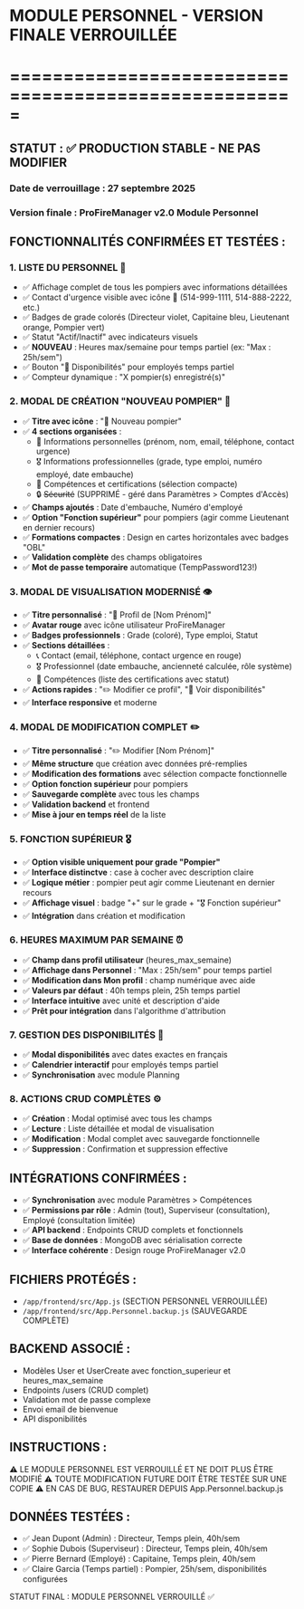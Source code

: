 # MODULE PERSONNEL - VERSION FINALE VERROUILLÉE
# =====================================================

## STATUT : ✅ PRODUCTION STABLE - NE PAS MODIFIER

### Date de verrouillage : 27 septembre 2025
### Version finale : ProFireManager v2.0 Module Personnel

## FONCTIONNALITÉS CONFIRMÉES ET TESTÉES :

### 1. LISTE DU PERSONNEL 👥
- ✅ Affichage complet de tous les pompiers avec informations détaillées
- ✅ Contact d'urgence visible avec icône 🚨 (514-999-1111, 514-888-2222, etc.)
- ✅ Badges de grade colorés (Directeur violet, Capitaine bleu, Lieutenant orange, Pompier vert)
- ✅ Statut "Actif/Inactif" avec indicateurs visuels
- ✅ **NOUVEAU** : Heures max/semaine pour temps partiel (ex: "Max : 25h/sem")
- ✅ Bouton "📅 Disponibilités" pour employés temps partiel
- ✅ Compteur dynamique : "X pompier(s) enregistré(s)"

### 2. MODAL DE CRÉATION "NOUVEAU POMPIER" 🚒
- ✅ **Titre avec icône** : "🚒 Nouveau pompier"
- ✅ **4 sections organisées** :
  - 👤 Informations personnelles (prénom, nom, email, téléphone, contact urgence)
  - 🎖️ Informations professionnelles (grade, type emploi, numéro employé, date embauche)
  - 📜 Compétences et certifications (sélection compacte)
  - 🔒 ~~Sécurité~~ (SUPPRIMÉ - géré dans Paramètres > Comptes d'Accès)
- ✅ **Champs ajoutés** : Date d'embauche, Numéro d'employé
- ✅ **Option "Fonction supérieur"** pour pompiers (agir comme Lieutenant en dernier recours)
- ✅ **Formations compactes** : Design en cartes horizontales avec badges "OBL"
- ✅ **Validation complète** des champs obligatoires
- ✅ **Mot de passe temporaire** automatique (TempPassword123!)

### 3. MODAL DE VISUALISATION MODERNISÉ 👁️
- ✅ **Titre personnalisé** : "👤 Profil de [Nom Prénom]"
- ✅ **Avatar rouge** avec icône utilisateur ProFireManager
- ✅ **Badges professionnels** : Grade (coloré), Type emploi, Statut
- ✅ **Sections détaillées** :
  - 📞 Contact (email, téléphone, contact urgence en rouge)
  - 🎖️ Professionnel (date embauche, ancienneté calculée, rôle système)
  - 📜 Compétences (liste des certifications avec statut)
- ✅ **Actions rapides** : "✏️ Modifier ce profil", "📅 Voir disponibilités"
- ✅ **Interface responsive** et moderne

### 4. MODAL DE MODIFICATION COMPLET ✏️
- ✅ **Titre personnalisé** : "✏️ Modifier [Nom Prénom]"
- ✅ **Même structure** que création avec données pré-remplies
- ✅ **Modification des formations** avec sélection compacte fonctionnelle
- ✅ **Option fonction supérieur** pour pompiers
- ✅ **Sauvegarde complète** avec tous les champs
- ✅ **Validation backend** et frontend
- ✅ **Mise à jour en temps réel** de la liste

### 5. FONCTION SUPÉRIEUR 🎖️
- ✅ **Option visible uniquement pour grade "Pompier"**
- ✅ **Interface distinctve** : case à cocher avec description claire
- ✅ **Logique métier** : pompier peut agir comme Lieutenant en dernier recours
- ✅ **Affichage visuel** : badge "+" sur le grade + "🎖️ Fonction supérieur"
- ✅ **Intégration** dans création et modification

### 6. HEURES MAXIMUM PAR SEMAINE ⏰
- ✅ **Champ dans profil utilisateur** (heures_max_semaine)
- ✅ **Affichage dans Personnel** : "Max : 25h/sem" pour temps partiel
- ✅ **Modification dans Mon profil** : champ numérique avec aide
- ✅ **Valeurs par défaut** : 40h temps plein, 25h temps partiel
- ✅ **Interface intuitive** avec unité et description d'aide
- ✅ **Prêt pour intégration** dans l'algorithme d'attribution

### 7. GESTION DES DISPONIBILITÉS 📅
- ✅ **Modal disponibilités** avec dates exactes en français
- ✅ **Calendrier interactif** pour employés temps partiel
- ✅ **Synchronisation** avec module Planning

### 8. ACTIONS CRUD COMPLÈTES ⚙️
- ✅ **Création** : Modal optimisé avec tous les champs
- ✅ **Lecture** : Liste détaillée et modal de visualisation
- ✅ **Modification** : Modal complet avec sauvegarde fonctionnelle
- ✅ **Suppression** : Confirmation et suppression effective

## INTÉGRATIONS CONFIRMÉES :
- ✅ **Synchronisation** avec module Paramètres > Compétences
- ✅ **Permissions par rôle** : Admin (tout), Superviseur (consultation), Employé (consultation limitée)
- ✅ **API backend** : Endpoints CRUD complets et fonctionnels
- ✅ **Base de données** : MongoDB avec sérialisation correcte
- ✅ **Interface cohérente** : Design rouge ProFireManager v2.0

## FICHIERS PROTÉGÉS :
- `/app/frontend/src/App.js` (SECTION PERSONNEL VERROUILLÉE)
- `/app/frontend/src/App.Personnel.backup.js` (SAUVEGARDE COMPLÈTE)

## BACKEND ASSOCIÉ :
- Modèles User et UserCreate avec fonction_superieur et heures_max_semaine
- Endpoints /users (CRUD complet)
- Validation mot de passe complexe
- Envoi email de bienvenue
- API disponibilités

## INSTRUCTIONS :
⚠️ LE MODULE PERSONNEL EST VERROUILLÉ ET NE DOIT PLUS ÊTRE MODIFIÉ
⚠️ TOUTE MODIFICATION FUTURE DOIT ÊTRE TESTÉE SUR UNE COPIE
⚠️ EN CAS DE BUG, RESTAURER DEPUIS App.Personnel.backup.js

## DONNÉES TESTÉES :
- ✅ Jean Dupont (Admin) : Directeur, Temps plein, 40h/sem
- ✅ Sophie Dubois (Superviseur) : Directeur, Temps plein, 40h/sem  
- ✅ Pierre Bernard (Employé) : Capitaine, Temps plein, 40h/sem
- ✅ Claire Garcia (Temps partiel) : Pompier, 25h/sem, disponibilités configurées

STATUT FINAL : MODULE PERSONNEL VERROUILLÉ ✅